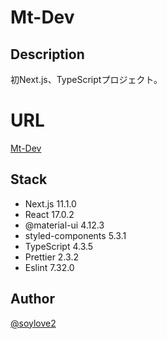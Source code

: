 # Mt-Dev

## Description
 初Next.js、TypeScriptプロジェクト。
 
# URL
[Mt-Dev](https://mt-dev.vercel.app/)
## Stack
 - Next.js 11.1.0
 - React 17.0.2
 - @material-ui 4.12.3
 - styled-components 5.3.1
 - TypeScript 4.3.5
 - Prettier 2.3.2
 - Eslint 7.32.0

## Author
[@soylove2](https://twitter.com/soylove2)
